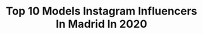 ---
title: Top 10 Models Instagram Influencers In Madrid In 2020
description: >-
  Find top models Instagram influencers in Madrid in 2020. Most popular hashtags: #madrid #fashion #yomequedoencasa #model.
platform: Instagram
profiles:
  - username: "joselu_zapata"
    fullname: >-
      JOSELU ZAPATA
    location: "Spain"
    followers: 15377
    engagement: 552
    commentsToLikes: 0.101881
    avatar: "https://scontent-ams4-1.cdninstagram.com/v/t51.2885-19/s320x320/69544864_357052161847184_6450130534503809024_n.jpg?_nc_ht=scontent-ams4-1.cdninstagram.com&_nc_ohc=vK8N_mjCLuYAX829fjq&oh=22103dc736697ed9a8bcef459896b6be&oe=5EB87F7E"
    verified: false
    hashtags: "#cuarentenacoronavirus, #nieve, #cuarentena, #yoentrenoencasa"
  - username: "sergio.loshak.photography"
    fullname: >-
      Sergio Loshak
    location: "Spain"
    followers: 23327
    engagement: 273
    commentsToLikes: 0.054572
    avatar: "https://scontent-lht6-1.cdninstagram.com/v/t51.2885-19/s320x320/21227850_1975387386010496_1758752484525867008_a.jpg?_nc_ht=scontent-lht6-1.cdninstagram.com&_nc_ohc=DlSr9ExpBgoAX9w8Lun&oh=b6ee0a8c5127b79a4642d58afce2636e&oe=5EBA8BEF"
    verified: false
    hashtags: "#boudoirphotograpy, #lengerie, #pasi, #sesi"
  - username: "tarek_del_moreno_photography"
    fullname: >-
      ⠀⠀⠀⠀⠀⠀⠀⠀⠀⠀⠀TAREK DEL MORENO®
    location: "Spain"
    followers: 32599
    engagement: 280
    commentsToLikes: 0.018096
    avatar: "https://scontent-ams4-1.cdninstagram.com/v/t51.2885-19/s320x320/87667537_830536344023632_5455336020495040512_n.jpg?_nc_ht=scontent-ams4-1.cdninstagram.com&_nc_ohc=isSxhuzlnEUAX_8qP_V&oh=8de7bb5e670d983a01d887451cde98f5&oe=5EBABB36"
    verified: false
    hashtags: "#photographe, #modelo, #playa, #belami"
  - username: "palomaszalai"
    fullname: >-
      🕊️
    location: "Spain"
    followers: 2563
    engagement: 1006
    commentsToLikes: 0.137216
    avatar: "https://scontent-ams4-1.cdninstagram.com/v/t51.2885-19/s320x320/85221367_234234350947927_6236153945262129152_n.jpg?_nc_ht=scontent-ams4-1.cdninstagram.com&_nc_ohc=YUZDgN45WXUAX-CXSy3&oh=478f2368845bdcb1541989074333ca52&oe=5EBB38E2"
    verified: false
    hashtags: "#modelportraiture, #modelopsespa, #portraitphotographer, #gatofoto"
  - username: "lour_homedes"
    fullname: >-
      Lourdes Homedes Ibáñez
    location: "Spain"
    followers: 52830
    engagement: 237
    commentsToLikes: 0.058358
    avatar: "https://scontent-lhr8-1.cdninstagram.com/v/t51.2885-19/s320x320/43068104_2304115119823096_921205523611648000_n.jpg?_nc_ht=scontent-lhr8-1.cdninstagram.com&_nc_ohc=eXf-RJopb_4AX8QG61e&oh=85bcc5020b1357c4376ce5c51c44b164&oe=5EBA3335"
    verified: false
    hashtags: "#zaradaily, #communitymanager, #retrato, #zapatos"
  - username: "kryspasiecznik"
    fullname: >-
      Krys Pasiecznik
    location: "Spain"
    followers: 128039
    engagement: 203
    commentsToLikes: 0.039674
    avatar: "https://scontent-ams4-1.cdninstagram.com/v/t51.2885-19/s320x320/92264589_577019852909689_2229058593213120512_n.jpg?_nc_ht=scontent-ams4-1.cdninstagram.com&_nc_ohc=napAY7FtiskAX-BKmFm&oh=c1364cabed25ce759a6257a7cb155742&oe=5EBA88D7"
    verified: false
    hashtags: "#happychristmas, #hear, #bnwmood, #madrid"
  - username: "the_viktoor"
    fullname: >-
      VIKTOR V.®•🇧🇬|🇬🇧|🇷🇸
    location: "Spain"
    followers: 8721
    engagement: 1565
    commentsToLikes: 0.027668
    avatar: "https://scontent-lhr8-1.cdninstagram.com/v/t51.2885-19/s320x320/92288740_2888610524560025_4806420368203972608_n.jpg?_nc_ht=scontent-lhr8-1.cdninstagram.com&_nc_ohc=ulOOGIF0eScAX-nJ9Md&oh=10b7c363f3252302a0f36640a7e79789&oe=5EB9DF57"
    verified: false
    hashtags: "#crueltyfreebeauty, #teatreepower"
  - username: "annabellhaef"
    fullname: >-
      Annabell Häfner
    location: "Spain"
    followers: 3292
    engagement: 1861
    commentsToLikes: 0.035483
    avatar: "https://scontent-ams4-1.cdninstagram.com/v/t51.2885-19/s320x320/12677482_1108072915904600_155703554_a.jpg?_nc_ht=scontent-ams4-1.cdninstagram.com&_nc_ohc=u4QH-FePrXYAX9b7j33&oh=d1ab8044ec93df3002bd037df2aa8979&oe=5EB4AF9B"
    verified: false
    hashtags: "#lfwm, #london, #barcelona, #multiblack"
  - username: "hans_varaderey"
    fullname: >-
      INSTAGRAM OFICIAL • HANS • 🌀
    location: "Spain"
    followers: 30570
    engagement: 585
    commentsToLikes: 0.178918
    avatar: "https://scontent-ams4-1.cdninstagram.com/v/t51.2885-19/s320x320/79469832_474050760190877_6282404846049951744_n.jpg?_nc_ht=scontent-ams4-1.cdninstagram.com&_nc_ohc=h_ubsrLuX20AX8XOXP4&oh=87715b109fb4d073dbfb0225179c4d95&oe=5E819BD0"
    verified: false
    hashtags: "#instagood, #beer, #like4like, #sevilla"
  - username: "javierbalboa"
    fullname: >-
      Balboa
    location: "Spain"
    followers: 33093
    engagement: 582
    commentsToLikes: 0.018450
    avatar: "https://scontent-lhr8-1.cdninstagram.com/v/t51.2885-19/s320x320/30921473_1595956533785765_282960352495271936_n.jpg?_nc_ht=scontent-lhr8-1.cdninstagram.com&_nc_ohc=ZAdNgC7ElssAX-gxpDJ&oh=22f1cfc1a8d4d39df237a140860433ed&oe=5EBA6ED4"
    verified: true
    hashtags: "#happiness, #sunday, #madrid, #model"
---